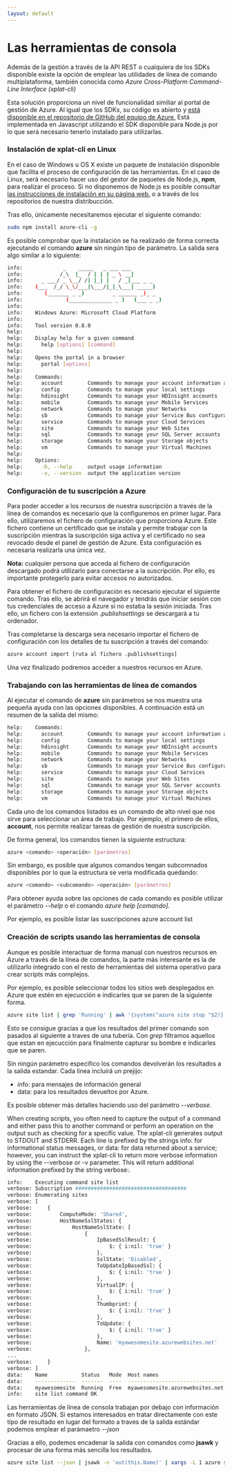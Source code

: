 ```yaml
---
layout: default
---
```

# Las herramientas de consola

Además de la gestión a través de la API REST o cualquiera de los SDKs disponible existe  la opción de emplear las utilidades de línea de comando multiplataforma, también conocida como *Azure Cross-Platform Command-Line Interface (xplat-cli)* 

Esta solución proporciona un nivel de funcionalidad similiar al portal de gestión de Azure. Al igual que los SDKs, su código es abierto y [está disponible en el repositorio de GitHub del equipo de Azure.](https://github.com/Azure/azure-sdk-tools-xplat "") Está implementada en Javascript utilizando el SDK disponible para Node.js por lo que será necesario tenerlo instalado para utilizarlas. 

### Instalación de xplat-cli en Linux
En el caso de Windows u OS X existe un paquete de instalación disponible que facilita el proceso de configuración de las herramientas. En el caso de Linux, será necesario hacer uso del gestor de paquetes de Node.js, **npm**, para realizar el proceso. Si no disponemos de Node.js es posible consultar [las instrucciones de instalación en su página web.](http://nodejs.org/ "Node.js") o a través de los repositorios de nuestra distribucción. 

Tras ello, únicamente necesitaremos ejecutar el siguiente comando:

```bash
sudo npm install azure-cli -g
```

Es posible comprobar que la instalación se ha realizado de forma correcta ejecutando el comando **azure** sin ningún tipo de parámetro. La salida sera algo similar a lo siguiente:
```bash
info:             _    _____   _ ___ ___
info:            /_\  |_  / | | | _ \ __|
info:      _ ___/ _ \__/ /| |_| |   / _|___ _ _
info:    (___  /_/ \_\/___|\___/|_|_\___| _____)
info:       (_______ _ _)         _ ______ _)_ _
info:              (______________ _ )   (___ _ _)
info:
info:    Windows Azure: Microsoft Cloud Platform
info:
info:    Tool version 0.8.0
help:
help:    Display help for a given command
help:      help [options] [command]
help:
help:    Opens the portal in a browser
help:      portal [options]
help:
help:    Commands:
help:      account        Commands to manage your account information and publish settings
help:      config         Commands to manage your local settings
help:      hdinsight      Commands to manage your HDInsight accounts
help:      mobile         Commands to manage your Mobile Services
help:      network        Commands to manage your Networks
help:      sb             Commands to manage your Service Bus configuration
help:      service        Commands to manage your Cloud Services
help:      site           Commands to manage your Web Sites
help:      sql            Commands to manage your SQL Server accounts
help:      storage        Commands to manage your Storage objects
help:      vm             Commands to manage your Virtual Machines
help:
help:    Options:
help:      -h, --help     output usage information
help:      -v, --version  output the application version
```


### Configuración de tu suscripción a Azure

Para poder acceder a los recursos de nuestra suscripción a través de la línea de comandos es necesario que la configuremos en primer lugar. Para ello, utilizaremos el fichero de configuración que proporciona Azure. Este fichero contiene un certificado que se instala y permite trabajar con la suscripción mientras la suscripción siga activa y el certificado no sea revocado desde el panel de gestión de Azure. Esta configuración es necesaria realizarla una única vez.

**Nota:** cualquier persona que acceda al fichero de configuración descargado podrá utilizarlo para conectarse a la suscripción. Por ello, es importante protegerlo para evitar accesos no autorizados. 

Para obtener el fichero de configuración es necesario ejecutar el siguiente comando. Tras ello, se abrirá el navegador y tendrás que iniciar sesión con tus credenciales de acceso a Azure si no estaba la sesión iniciada. Tras ello, un fichero con la extensión *.publishsettings* se descargará a tu ordenador. 

Tras completarse la descarga sera necesario importar el fichero de configuración con los detalles de tu suscripción a través del comando: 

```bash
azure account import [ruta al fichero .publishsettings]
```

Una vez finalizado podremos acceder a nuestros recursos en Azure.

### Trabajando con las herramientas de línea de comandos

Al ejecutar el comando de **azure** sin parámetros se nos muestra una pequeña ayuda con las opciones disponibles. A continuación está un resumen de la salida del mismo:

```bash
help:    Commands:
help:      account        Commands to manage your account information and publish settings
help:      config         Commands to manage your local settings
help:      hdinsight      Commands to manage your HDInsight accounts
help:      mobile         Commands to manage your Mobile Services
help:      network        Commands to manage your Networks
help:      sb             Commands to manage your Service Bus configuration
help:      service        Commands to manage your Cloud Services
help:      site           Commands to manage your Web Sites
help:      sql            Commands to manage your SQL Server accounts
help:      storage        Commands to manage your Storage objects
help:      vm             Commands to manage your Virtual Machines
```

Cada uno de los comandos listados es un comando de alto nivel que nos sirve para seleccionar un área de trabajo. Por ejemplo, el primero de ellos, **account**, nos permite realizar tareas de gestión de nuestra suscripción.

De forma general, los comandos tienen la siguiente estructura:

```bash
azure <comando> <operación> [parámetros]
```

Sin embargo, es posible que algunos comandos tengan subcomnados disponibles por lo que la estructura se veria modificada quedando:

```bash
azure <comando> <subcomando> <operación> [parámetros]
```

Para obtener ayuda sobre las opciones de cada comando es posible utilizar el parámetro *--help* o el comando *azure help [comando].*

Por ejemplo, es posible listar las suscripciones 
azure account list


### Creación de scripts usando las herramientas de consola

Aunque es posible interactuar de forma manual con nuestros recursos en Azure a través de la línea de comandos, la parte más interesante es la de utilizarlo integrado con el resto de herramientas del sistema operativo para crear scripts más complejos. 

Por ejemplo, es posible seleccionar todos los sitios web desplegados en Azure que estén en ejecucción e indicarles que se paren de la siguiente forma. 

```bash
azure site list | grep 'Running' | awk '{system("azure site stop "$2)}'
```

Esto se consigue gracias a que los resultados del primer comando son pasados al siguiente a traves de una tubería. Con *grep* filtramos aquellos que estan en ejecucción para finalmente capturar su bombre e indicarles que se paren. 

Sin ningún parámetro especifico los comandos devolverán los resultados a la salida estandar. Cada línea incluirá un prejijo:

- info: para mensajes de información general
- data: para los resultados devueltos por Azure.

Es posible obtener más detalles haciendo uso del parámetro *--verbose*. 

When creating scripts, you often need to capture the output of a command and either pass this to another command or perform an operation on the output such as checking for a specific value. The xplat-cli generates output to STDOUT and STDERR. Each line is prefixed by the strings info: for informational status messages, or data: for data returned about a service; however, you can instruct the xplat-cli to return more verbose information by using the --verbose or -v parameter. This will return additional information prefixed by the string verbose:.

```bash
info:    Executing command site list
verbose: Subscription ####################################
verbose: Enumerating sites
verbose: [
verbose:     {
verbose:         ComputeMode: 'Shared',
verbose:         HostNameSslStates: {
verbose:             HostNameSslState: [
verbose:                 {
verbose:                     IpBasedSslResult: {
verbose:                         $: { i:nil: 'true' }
verbose:                     },
verbose:                     SslState: 'Disabled',
verbose:                     ToUpdateIpBasedSsl: {
verbose:                         $: { i:nil: 'true' }
verbose:                     },
verbose:                     VirtualIP: {
verbose:                         $: { i:nil: 'true' }
verbose:                     },
verbose:                     Thumbprint: {
verbose:                         $: { i:nil: 'true' }
verbose:                     },
verbose:                     ToUpdate: {
verbose:                         $: { i:nil: 'true' }
verbose:                     },
verbose:                     Name: 'myawesomesite.azurewebsites.net'
verbose:                 },
...
verbose:     }
verbose: ]
data:    Name           Status   Mode  Host names
data:    -------------  -------  ----  -------------------------------
data:    myawesomesite  Running  Free  myawesomesite.azurewebsites.net
info:    site list command OK

```

Las herramientas de línea de consola trabajan por debajo con información en formato JSON. Si estamos interesados en tratar directamente con este tipo de resultado en lugar  del formato a traves de la salida estándar podemos emplear el parámaetro *--json*

Gracias a ello, podemos encadenar la salida con comandos como **jsawk** y procesar de una forma más sencilla los resultados.

```bash
azure site list --json | jsawk -n 'out(this.Name)' | xargs -L 1 azure site delete -q 
```


